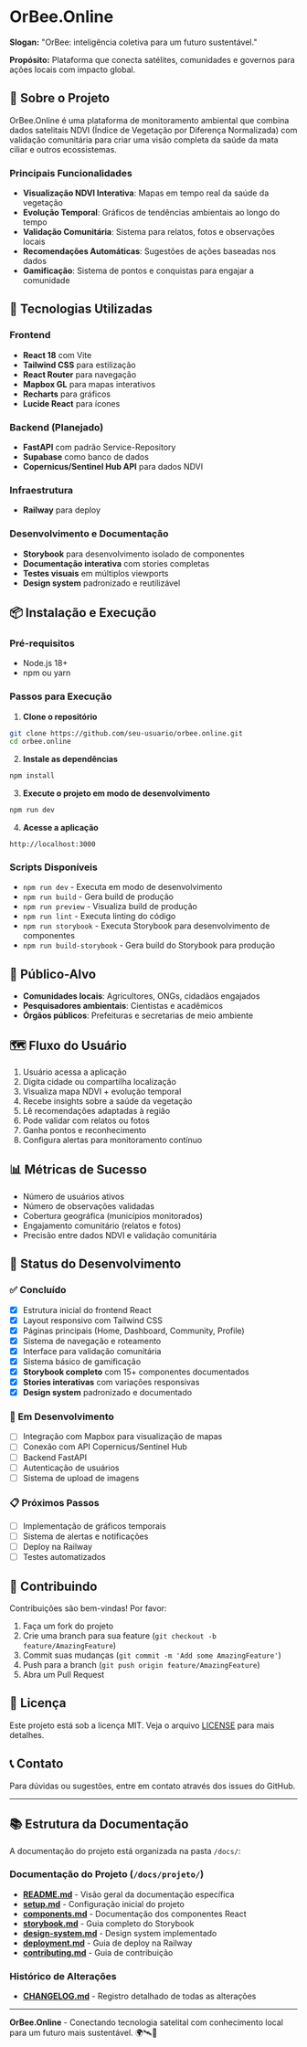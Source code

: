 # OrBee.Online

**Slogan:** "OrBee: inteligência coletiva para um futuro sustentável."

**Propósito:** Plataforma que conecta satélites, comunidades e governos para ações locais com impacto global.

## 🌱 Sobre o Projeto

OrBee.Online é uma plataforma de monitoramento ambiental que combina dados satelitais NDVI (Índice de Vegetação por Diferença Normalizada) com validação comunitária para criar uma visão completa da saúde da mata ciliar e outros ecossistemas.

### Principais Funcionalidades

- **Visualização NDVI Interativa**: Mapas em tempo real da saúde da vegetação
- **Evolução Temporal**: Gráficos de tendências ambientais ao longo do tempo
- **Validação Comunitária**: Sistema para relatos, fotos e observações locais
- **Recomendações Automáticas**: Sugestões de ações baseadas nos dados
- **Gamificação**: Sistema de pontos e conquistas para engajar a comunidade

## 🚀 Tecnologias Utilizadas

### Frontend

- **React 18** com Vite
- **Tailwind CSS** para estilização
- **React Router** para navegação
- **Mapbox GL** para mapas interativos
- **Recharts** para gráficos
- **Lucide React** para ícones

### Backend (Planejado)

- **FastAPI** com padrão Service-Repository
- **Supabase** como banco de dados
- **Copernicus/Sentinel Hub API** para dados NDVI

### Infraestrutura

- **Railway** para deploy

### Desenvolvimento e Documentação

- **Storybook** para desenvolvimento isolado de componentes
- **Documentação interativa** com stories completas
- **Testes visuais** em múltiplos viewports
- **Design system** padronizado e reutilizável

## 📦 Instalação e Execução

### Pré-requisitos

- Node.js 18+
- npm ou yarn

### Passos para Execução

1. **Clone o repositório**

```bash
git clone https://github.com/seu-usuario/orbee.online.git
cd orbee.online
```

2. **Instale as dependências**

```bash
npm install
```

3. **Execute o projeto em modo de desenvolvimento**

```bash
npm run dev
```

4. **Acesse a aplicação**

```
http://localhost:3000
```

### Scripts Disponíveis

- `npm run dev` - Executa em modo de desenvolvimento
- `npm run build` - Gera build de produção
- `npm run preview` - Visualiza build de produção
- `npm run lint` - Executa linting do código
- `npm run storybook` - Executa Storybook para desenvolvimento de componentes
- `npm run build-storybook` - Gera build do Storybook para produção

## 🎯 Público-Alvo

- **Comunidades locais**: Agricultores, ONGs, cidadãos engajados
- **Pesquisadores ambientais**: Cientistas e acadêmicos
- **Órgãos públicos**: Prefeituras e secretarias de meio ambiente

## 🗺️ Fluxo do Usuário

1. Usuário acessa a aplicação
2. Digita cidade ou compartilha localização
3. Visualiza mapa NDVI + evolução temporal
4. Recebe insights sobre a saúde da vegetação
5. Lê recomendações adaptadas à região
6. Pode validar com relatos ou fotos
7. Ganha pontos e reconhecimento
8. Configura alertas para monitoramento contínuo

## 📊 Métricas de Sucesso

- Número de usuários ativos
- Número de observações validadas
- Cobertura geográfica (municípios monitorados)
- Engajamento comunitário (relatos e fotos)
- Precisão entre dados NDVI e validação comunitária

## 🚧 Status do Desenvolvimento

### ✅ Concluído

- [x] Estrutura inicial do frontend React
- [x] Layout responsivo com Tailwind CSS
- [x] Páginas principais (Home, Dashboard, Community, Profile)
- [x] Sistema de navegação e roteamento
- [x] Interface para validação comunitária
- [x] Sistema básico de gamificação
- [x] **Storybook completo** com 15+ componentes documentados
- [x] **Stories interativas** com variações responsivas
- [x] **Design system** padronizado e documentado

### 🔄 Em Desenvolvimento

- [ ] Integração com Mapbox para visualização de mapas
- [ ] Conexão com API Copernicus/Sentinel Hub
- [ ] Backend FastAPI
- [ ] Autenticação de usuários
- [ ] Sistema de upload de imagens

### 📋 Próximos Passos

- [ ] Implementação de gráficos temporais
- [ ] Sistema de alertas e notificações
- [ ] Deploy na Railway
- [ ] Testes automatizados

## 🤝 Contribuindo

Contribuições são bem-vindas! Por favor:

1. Faça um fork do projeto
2. Crie uma branch para sua feature (`git checkout -b feature/AmazingFeature`)
3. Commit suas mudanças (`git commit -m 'Add some AmazingFeature'`)
4. Push para a branch (`git push origin feature/AmazingFeature`)
5. Abra um Pull Request

## 📄 Licença

Este projeto está sob a licença MIT. Veja o arquivo [LICENSE](LICENSE) para mais detalhes.

## 📞 Contato

Para dúvidas ou sugestões, entre em contato através dos issues do GitHub.

---

## 📚 Estrutura da Documentação

A documentação do projeto está organizada na pasta `/docs/`:

### Documentação do Projeto (`/docs/projeto/`)

- **[README.md](./docs/projeto/README.md)** - Visão geral da documentação específica
- **[setup.md](./docs/projeto/setup.md)** - Configuração inicial do projeto
- **[components.md](./docs/projeto/components.md)** - Documentação dos componentes React
- **[storybook.md](./docs/projeto/storybook.md)** - Guia completo do Storybook
- **[design-system.md](./docs/projeto/design-system.md)** - Design system implementado
- **[deployment.md](./docs/projeto/deployment.md)** - Guia de deploy na Railway
- **[contributing.md](./docs/projeto/contributing.md)** - Guia de contribuição

### Histórico de Alterações

- **[CHANGELOG.md](./docs/CHANGELOG.md)** - Registro detalhado de todas as alterações

---

**OrBee.Online** - Conectando tecnologia satelital com conhecimento local para um futuro mais sustentável. 🌍🛰️🌱
